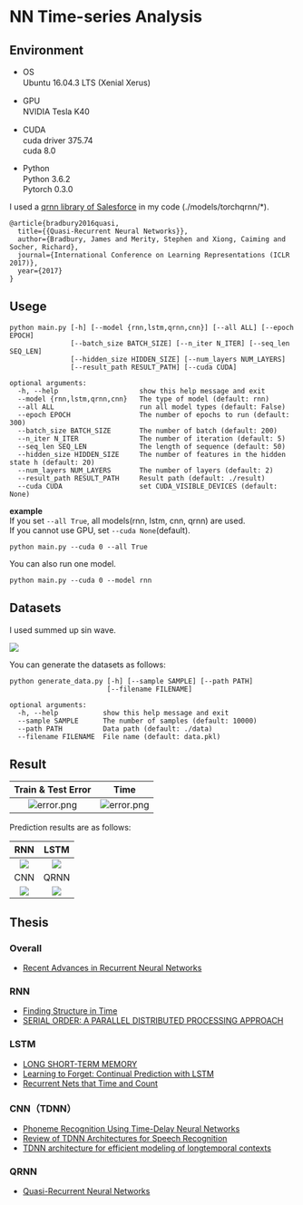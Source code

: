 # NN Time-series Analysis
## Environment
- OS  
Ubuntu 16.04.3 LTS (Xenial Xerus)　

- GPU  
NVIDIA Tesla K40　

- CUDA  
cuda driver 375.74　   
cuda 8.0   

- Python  
Python 3.6.2　   
Pytorch 0.3.0

I used a [qrnn library of Salesforce](https://github.com/salesforce/pytorch-qrnn) in my code (./models/torchqrnn/*).
```
@article{bradbury2016quasi,
  title={{Quasi-Recurrent Neural Networks}},
  author={Bradbury, James and Merity, Stephen and Xiong, Caiming and Socher, Richard},
  journal={International Conference on Learning Representations (ICLR 2017)},
  year={2017}
}
```

## Usege
```
python main.py [-h] [--model {rnn,lstm,qrnn,cnn}] [--all ALL] [--epoch EPOCH]
               [--batch_size BATCH_SIZE] [--n_iter N_ITER] [--seq_len SEQ_LEN]
               [--hidden_size HIDDEN_SIZE] [--num_layers NUM_LAYERS]
               [--result_path RESULT_PATH] [--cuda CUDA]

optional arguments:
  -h, --help                    show this help message and exit
  --model {rnn,lstm,qrnn,cnn}   The type of model (default: rnn)
  --all ALL                     run all model types (default: False)
  --epoch EPOCH                 The number of epochs to run (default: 300)
  --batch_size BATCH_SIZE       The number of batch (default: 200)
  --n_iter N_ITER               The number of iteration (default: 5)
  --seq_len SEQ_LEN             The length of sequence (default: 50)
  --hidden_size HIDDEN_SIZE     The number of features in the hidden state h (default: 20)
  --num_layers NUM_LAYERS       The number of layers (default: 2)
  --result_path RESULT_PATH     Result path (default: ./result)
  --cuda CUDA                   set CUDA_VISIBLE_DEVICES (default: None)
```

**example**   
If you set `--all True`, all models(rnn, lstm, cnn, qrnn) are used.  
If you cannot use GPU, set `--cuda None`(default).
```
python main.py --cuda 0 --all True
```

You can also run one model.
```
python main.py --cuda 0 --model rnn 
```

## Datasets
I used summed up sin wave.

![](https://latex.codecogs.com/gif.latex?y&space;=&space;\sum_{i=1}^{3}&space;\sin(a_i\pi&space;x)&space;&plus;&space;\epsilon)


You can generate the datasets as follows:
```
python generate_data.py [-h] [--sample SAMPLE] [--path PATH]
                        [--filename FILENAME]

optional arguments:
  -h, --help           show this help message and exit
  --sample SAMPLE      The number of samples (default: 10000)
  --path PATH          Data path (default: ./data)
  --filename FILENAME  File name (default: data.pkl)
```

## Result
|Train & Test Error|Time|
|:-:|:-:|
|![error.png](https://github.com/takatex/time_series/blob/master/result/error.png)|![error.png](https://github.com/takatex/time_series/blob/master/result/time.png)|

Prediction results are as follows:

|RNN|LSTM|
|:-:|:-:|
|![](https://github.com/takatex/time_series/blob/master/result/rnn/data4.png)|![](https://github.com/takatex/time_series/blob/master/result/lstm/data4.png)|
|CNN|QRNN|
|![](https://github.com/takatex/time_series/blob/master/result/cnn/data4.png)|![](https://github.com/takatex/time_series/blob/master/result/qrnn/data4.png)|


## Thesis
### Overall
- [Recent Advances in Recurrent Neural Networks](https://arxiv.org/abs/1801.01078)

### RNN
- [Finding Structure in Time](http://onlinelibrary.wiley.com/doi/10.1207/s15516709cog1402_1/abstract;jsessionid=1EF2F2E583DE0106FE6FC879B42FCD93.f02t01)
- [SERIAL ORDER: A PARALLEL DISTRIBUTED PROCESSING APPROACH](http://cseweb.ucsd.edu/~gary/PAPER-SUGGESTIONS/Jordan-TR-8604.pdf)

### LSTM
- [LONG SHORT-TERM MEMORY](http://www.bioinf.jku.at/publications/older/2604.pdf)
- [Learning to Forget: Continual Prediction with LSTM](https://pdfs.semanticscholar.org/1154/0131eae85b2e11d53df7f1360eeb6476e7f4.pdf)
- [Recurrent Nets that Time and Count](https://www.researchgate.net/publication/3857862_Recurrent_nets_that_time_and_count)

### CNN（TDNN）
- [Phoneme Recognition Using Time-Delay Neural Networks](http://www.cs.toronto.edu/~fritz/absps/waibelTDNN.pdf)
- [Review of TDNN Architectures for Speech Recognition](http://isl.anthropomatik.kit.edu/pdf/Sugiyama1991.pdf)
- [TDNN architecture for efficient modeling of longtemporal contexts](http://www.danielpovey.com/files/2015_interspeech_multisplice.pdf)

### QRNN
- [Quasi-Recurrent Neural Networks](https://arxiv.org/abs/1611.01576)

